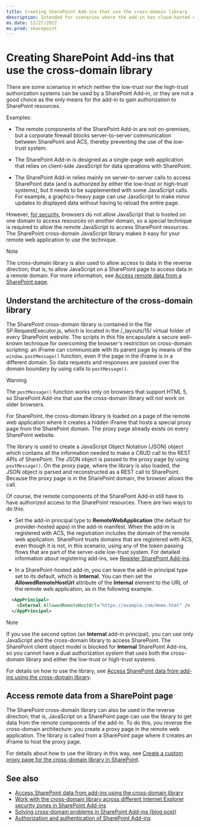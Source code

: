 ```yaml
---
title: Creating SharePoint Add-ins that use the cross-domain library
description: Intended for scenarios where the add-in has cloud-hosted components, but the customer's corporate firewall makes it difficult to use the low-trust system. The user's browser blocks scripts from other domains, but the JavaScript library encapsulates a secure system for working around this restriction.
ms.date: 12/27/2017
ms.prod: sharepoint
---
```



# Creating SharePoint Add-ins that use the cross-domain library 

There are some scenarios in which neither the low-trust nor the high-trust authorization systems can be used by a SharePoint Add-in, or they are not a good choice as the only means for the add-in to gain authorization to SharePoint resources. 

Examples:

- The remote components of the SharePoint Add-in are not on-premises, but a corporate firewall blocks server-to-server communication between SharePoint and ACS, thereby preventing the use of the low-trust system.
    
- The SharePoint Add-in is designed as a single-page web application that relies on client-side JavaScript for data operations with SharePoint.
    
- The SharePoint Add-in relies mainly on server-to-server calls to access SharePoint data (and is authorized by either the low-trust or high-trust systems), but it needs to be supplemented with some JavaScript calls. For example, a graphics-heavy page can use JavaScript to make minor updates to displayed data without having to reload the entire page.
    
However, [for security](https://msdn.microsoft.com/en-us/library(d=robot)/cc709423(d=robot,l=en-us,v=vs.85).aspx), browsers do not allow JavaScript that is hosted on one domain to access resources on another domain, so a special technique is required to allow the remote JavaScript to access SharePoint resources. The SharePoint cross-domain JavaScript library makes it easy for your remote web application to use the technique.
 
> [!NOTE] 
> The cross-domain library is also used to allow access to data in the reverse direction; that is, to allow JavaScript on a SharePoint page to access data in a remote domain. For more information, see [Access remote data from a SharePoint page](#ReverseDirection).

## Understand the architecture of the cross-domain library

The SharePoint cross-domain library is contained in the file SP.RequestExecutor.js, which is located in the /_layouts/15/ virtual folder of every SharePoint website. The scripts in this file encapsulate a secure well-known technique for overcoming the browser's restriction on cross-domain scripting: an iFrame can communicate with its parent page by means of the `window.postMessage()` function, even if the page in the iFrame is in a different domain. So data requests and responses are passed over the domain boundary by using calls to `postMessage()`.
 
> [!WARNING] 
> The `postMessage()` function works only on browsers that support HTML 5, so SharePoint Add-ins that use the cross-domain library will not work on older browsers.
 
For SharePoint, the cross-domain library is loaded on a page of the remote web application where it creates a hidden iFrame that hosts a special proxy page from the SharePoint domain. The proxy page already exists on every SharePoint website. 

The library is used to create a JavaScript Object Notation (JSON) object which contains all the information needed to make a CRUD call to the REST APIs of SharePoint. The JSON object is passed to the proxy page by using `postMessage()`. On the proxy page, where the library is also loaded, the JSON object is parsed and reconstructed as a REST call to SharePoint. Because the proxy page is in the SharePoint domain, the browser allows the call.

Of course, the remote components of the SharePoint Add-in still have to have authorized access to the SharePoint resources. There are two ways to do this:

- Set the add-in principal type to **RemoteWebApplication** (the default for provider-hosted apps) in the add-in manifest. When the add-in is registered with ACS, the registration includes the domain of the remote web application. SharePoint trusts domains that are registered with ACS, even though it is not, in this scenario, using any of the token passing flows that are part of the server-side low-trust system. For detailed information about registering add-ins, see [Register SharePoint Add-ins](register-sharepoint-add-ins.md). 
    
- In a SharePoint-hosted add-in, you can leave the add-in principal type set to its default, which is **Internal**. You can then set the **AllowedRemoteHostUrl** attribute of the **Internal** element to the URL of the remote web application, as in the following example.
    
```XML
  <AppPrincipal>
    <Internal AllowedRemoteHostUrl="https://example.com/Home.html" />
  </AppPrincipal>
```

> [!NOTE] 
> If you use the second option (an **Internal** add-in principal), you can use only JavaScript and the cross-domain library to access SharePoint. The SharePoint client object model is blocked for **Internal** SharePoint Add-ins, so you cannot have a dual authorization system that uses both the cross-domain library and either the low-trust or high-trust systems.

For details on how to use the library, see [Access SharePoint data from add-ins using the cross-domain library](access-sharepoint-data-from-add-ins-using-the-cross-domain-library.md).
 

<a name="ReverseDirection"> </a> 

## Access remote data from a SharePoint page

The SharePoint cross-domain library can also be used in the reverse direction; that is, JavaScript on a SharePoint page can use the library to get data from the remote components of the add-in. To do this, you reverse the cross-domain architecture: you create a proxy page in the remote web application. The library is called from a SharePoint page where it creates an iFrame to host the proxy page. 

For details about how to use the library in this way, see [Create a custom proxy page for the cross-domain library in SharePoint](create-a-custom-proxy-page-for-the-cross-domain-library-in-sharepoint.md).
 

## See also

- [Access SharePoint data from add-ins using the cross-domain library](access-sharepoint-data-from-add-ins-using-the-cross-domain-library.md)
- [Work with the cross-domain library across different Internet Explorer security zones in SharePoint Add-ins](work-with-the-cross-domain-library-across-different-internet-explorer-security-z.md)
- [Solving cross-domain problems in SharePoint Add-ins (blog post)](https://blogs.msdn.microsoft.com/officeapps/2012/11/29/solving-cross-domain-problems-in-apps-for-sharepoint/)
- [Authorization and authentication of SharePoint Add-ins](authorization-and-authentication-of-sharepoint-add-ins.md)
    
 

